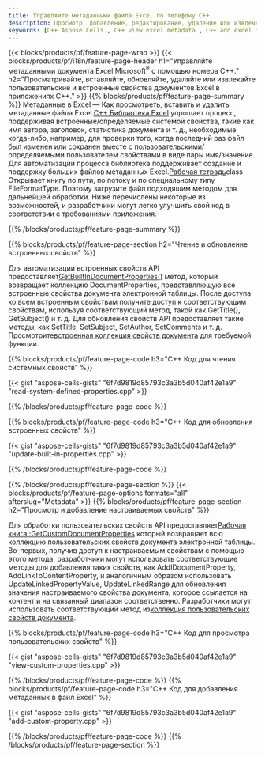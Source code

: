 ```yaml
---
title: Управляйте метаданными файла Excel по телефону C++.
description: Просмотр, добавление, редактирование, удаление или извлечение метаданных файлов Excel с помощью библиотеки C++.
keywords: [C++ Aspose.Cells., C++ view excel metadata., C++ add excel metadata., C++ insert excel metadata., C++ edit excel metadata., C++ remove excel metadata., C++ extract excel metadata., C++ modify excel metadata]
---
```

{{< blocks/products/pf/feature-page-wrap >}}
{{< blocks/products/pf/i18n/feature-page-header h1="Управляйте метаданными документа Excel Microsoft<sup>&reg;</sup> с помощью номера C++." h2="Просматривайте, вставляйте, обновляйте, удаляйте или извлекайте пользовательские и встроенные свойства документов Excel в приложениях C++." >}}
{{% blocks/products/pf/feature-page-summary %}}
 Метаданные в Excel — Как просмотреть, вставить и удалить метаданные файла Excel.[C++ Библиотека Excel](/cells/ru/cpp/) упрощает процесс, поддерживая встроенные/определяемые системой свойства, такие как имя автора, заголовок, статистика документа и т. д., необходимые когда-либо, например, для проверки того, когда последний раз файл был изменен или сохранен вместе с пользовательскими/определяемыми пользователем свойствами в виде пары имя/значение. Для автоматизации процесса библиотека поддерживает создание и поддержку больших файлов метаданных Excel.[Рабочая тетрадь](https://reference.aspose.com/cells/cpp/aspose.cells/workbook/)class Открывает книгу по пути, по потоку и по специальному типу FileFormatType. Поэтому загрузите файл подходящим методом для дальнейшей обработки. Ниже перечислены некоторые из возможностей, и разработчики могут легко улучшить свой код в соответствии с требованиями приложения.
 
{{% /blocks/products/pf/feature-page-summary %}}

{{% blocks/products/pf/feature-page-section h2="Чтение и обновление встроенных свойств" %}}

 Для автоматизации встроенных свойств API предоставляет[GetBuiltInDocumentProperties()](https://reference.aspose.com/cells/cpp/aspose.cells/workbook/getbuiltindocumentproperties/) метод, который возвращает коллекцию DocumentProperties, представляющую все встроенные свойства документа электронной таблицы. После доступа ко всем встроенным свойствам получите доступ к соответствующим свойствам, используя соответствующий метод, такой как GetTitle(), GetSubject() и т. д. Для обновления свойств API предоставляет такие методы, как SetTitle, SetSubject, SetAuthor, SetComments и т. д. Просмотрите[встроенная коллекция свойств документа](https://reference.aspose.com/cells/cpp/aspose.cells.properties/builtindocumentpropertycollection/) для требуемой функции.

{{% blocks/products/pf/feature-page-code h3="C++ Код для чтения системных свойств" %}}

{{< gist "aspose-cells-gists" "6f7d9819d85793c3a3b5d040af42e1a9" "read-system-defined-properties.cpp" >}}

{{% /blocks/products/pf/feature-page-code %}}

{{% blocks/products/pf/feature-page-code h3="C++ Код для обновления встроенных свойств" %}}

{{< gist "aspose-cells-gists" "6f7d9819d85793c3a3b5d040af42e1a9" "update-built-in-properties.cpp" >}}

{{% /blocks/products/pf/feature-page-code %}}


{{% /blocks/products/pf/feature-page-section %}}
{{< blocks/products/pf/feature-page-options formats="all" afterslug="Metadata" >}}
{{% blocks/products/pf/feature-page-section h2="Просмотр и добавление настраиваемых свойств" %}}

Для обработки пользовательских свойств API предоставляет[Рабочая книга::GetCustomDocumentProperties](https://reference.aspose.com/cells/cpp/aspose.cells/workbook/getcustomdocumentproperties/) который возвращает всю коллекцию пользовательских свойств документа электронной таблицы. Во-первых, получив доступ к настраиваемым свойствам с помощью этого метода, разработчики могут использовать соответствующие методы для добавления таких свойств, как AddIDocumentProperty, AddLinkToContentProperty, и аналогичным образом использовать UpdateLinkedPropertyValue, UpdateLinkedRange для обновления значения настраиваемого свойства документа, которое ссылается на контент и на связанный диапазон соответственно. Разработчики могут использовать соответствующий метод из[коллекция пользовательских свойств документа](https://reference.aspose.com/cells/cpp/aspose.cells.properties/customdocumentpropertycollection/).

{{% blocks/products/pf/feature-page-code h3="C++ Код для просмотра пользовательских свойств" %}}

{{< gist "aspose-cells-gists" "6f7d9819d85793c3a3b5d040af42e1a9" "view-custom-properties.cpp" >}}

{{% /blocks/products/pf/feature-page-code %}}
{{% blocks/products/pf/feature-page-code h3="C++ Код для добавления метаданных в файл Excel" %}}

{{< gist "aspose-cells-gists" "6f7d9819d85793c3a3b5d040af42e1a9" "add-custom-property.cpp" >}}

{{% /blocks/products/pf/feature-page-code %}}
{{% /blocks/products/pf/feature-page-section %}}
